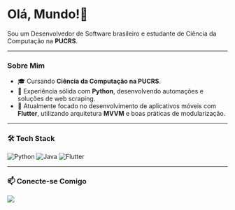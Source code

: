 # Olá, Mundo!👋

<p>
  Sou um Desenvolvedor de Software brasileiro e estudante de Ciência da Computação na <strong>PUCRS</strong>.
</p>

---

### Sobre Mim

<ul>
  <li>🎓 Cursando <strong>Ciência da Computação na PUCRS</strong>.</li>
<li>🐍 Experiência sólida com <strong>Python</strong>, desenvolvendo automações e soluções de web scraping.</li>
<li>📱 Atualmente focado no desenvolvimento de aplicativos móveis com <strong>Flutter</strong>, utilizando arquitetura <strong>MVVM</strong> e boas práticas de modularização.</li>

</ul>

---

### 🛠️ Tech Stack

<p>
  <img src="https://img.shields.io/badge/Python-3776AB?style=for-the-badge&logo=python&logoColor=white" alt="Python">
  <img src="https://img.shields.io/badge/Java-ED8B00?style=for-the-badge&logo=openjdk&logoColor=white" alt="Java">
  <img src="https://img.shields.io/badge/Flutter-02569B?style=for-the-badge&logo=flutter&logoColor=white" alt="Flutter">
</p>

---

### 📫 Conecte-se Comigo

<p>
  <a href="https://www.linkedin.com/in/fernando-cabral-neto-08a795289" target="_blank"><img src="https://img.shields.io/badge/-LinkedIn-%230077B5?style=for-the-badge&logo=linkedin&logoColor=white" target="_blank"></a>
</p>
